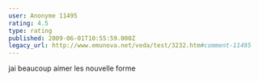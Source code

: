 ```yaml
---
user: Anonyme 11495
rating: 4.5
type: rating
published: 2009-06-01T10:55:59.000Z
legacy_url: http://www.emunova.net/veda/test/3232.htm#comment-11495
---
```

jai beaucoup aimer les nouvelle forme
